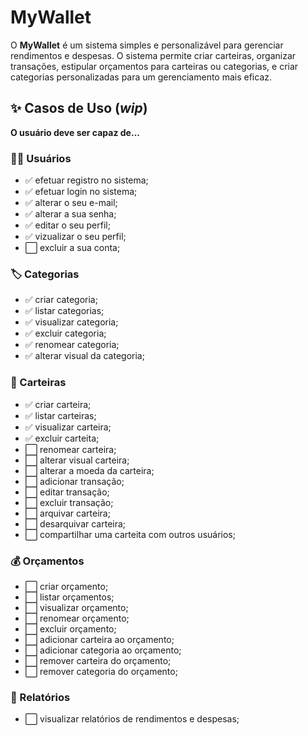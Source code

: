 # MyWallet

O **MyWallet** é um sistema simples e personalizável para gerenciar rendimentos e despesas. O sistema permite criar carteiras, organizar transações, estipular orçamentos para carteiras ou categorias, e criar categorias personalizadas para um gerenciamento mais eficaz.

## :sparkles: Casos de Uso (_wip_)

**O usuário deve ser capaz de...**
 
### :person_curly_hair: Usuários

- ✅ efetuar registro no sistema;
- ✅ efetuar login no sistema;
- ✅ alterar o seu e-mail;
- ✅ alterar a sua senha;
- ✅ editar o seu perfil;
- ✅ vizualizar o seu perfil;
- ⬜ excluir a sua conta;

### :label: Categorias

- ✅ criar categoria;
- ✅ listar categorias;
- ✅ visualizar categoria;
- ✅ excluir categoria;
- ✅ renomear categoria;
- ✅ alterar visual da categoria;

### :purse: Carteiras

- ✅ criar carteira;
- ✅ listar carteiras;
- ✅ visualizar carteira;
- ✅ excluir carteita;
- ⬜ renomear carteira;
- ⬜ alterar visual carteira;
- ⬜ alterar a moeda da carteira;
- ⬜ adicionar transação;
- ⬜ editar transação;
- ⬜ excluir transação;
- ⬜ arquivar carteira;
- ⬜ desarquivar carteira;
- ⬜ compartilhar uma carteita com outros usuários;

### :moneybag: Orçamentos

- ⬜ criar orçamento;
- ⬜ listar orçamentos;
- ⬜ visualizar orçamento;
- ⬜ renomear orçamento;
- ⬜ excluir orçamento;
- ⬜ adicionar carteira ao orçamento;
- ⬜ adicionar categoria ao orçamento;
- ⬜ remover carteira do orçamento;
- ⬜ remover categoria do orçamento;

### 	:memo: Relatórios

- ⬜ visualizar relatórios de rendimentos e despesas;

